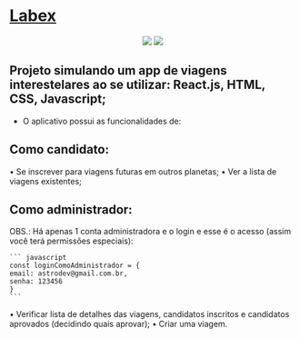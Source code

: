 # <a href="https://wholesale-game.surge.sh/">Labex</a>

<div align="center">
  <img src="https://user-images.githubusercontent.com/98588790/182394531-620b673c-4c6e-41a9-982d-a0c2632dabaf.png" height:"50"/>
  <img src="https://user-images.githubusercontent.com/98588790/182394923-f23d8c91-3185-4a4b-afa9-c8216da5a46f.png" height:"50"/>
</div>

## Projeto simulando um app de viagens interestelares ao se utilizar: React.js, HTML, CSS, Javascript;

- O aplicativo possui as funcionalidades de:

## Como candidato:

• Se inscrever para viagens futuras em outros planetas;
• Ver a lista de viagens existentes;

## Como administrador: 
OBS.: Há apenas 1 conta administradora e o login e esse é o acesso (assim você terá permissões especiais):

    ``` javascript    
    const loginComoAdministrador = {
    email: astrodev@gmail.com.br,
    senha: 123456
    }    
    ```

• Verificar lista de detalhes das viagens, candidatos inscritos e candidatos aprovados (decidindo quais aprovar);
• Criar uma viagem.
